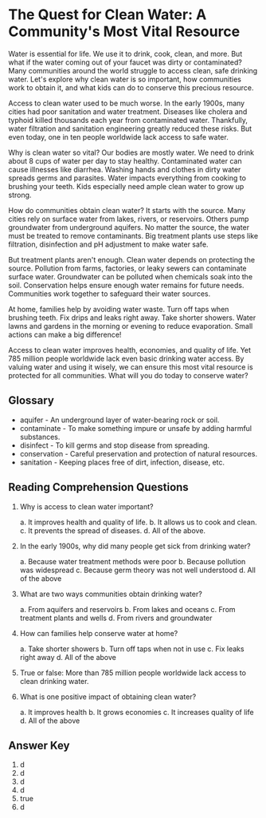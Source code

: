# The Quest for Clean Water: A Community's Most Vital Resource

Water is essential for life. We use it to drink, cook, clean, and more. But what if the water coming out of your faucet was dirty or contaminated? Many communities around the world struggle to access clean, safe drinking water. Let's explore why clean water is so important, how communities work to obtain it, and what kids can do to conserve this precious resource.

Access to clean water used to be much worse. In the early 1900s, many cities had poor sanitation and water treatment. Diseases like cholera and typhoid killed thousands each year from contaminated water. Thankfully, water filtration and sanitation engineering greatly reduced these risks. But even today, one in ten people worldwide lack access to safe water.

Why is clean water so vital? Our bodies are mostly water. We need to drink about 8 cups of water per day to stay healthy. Contaminated water can cause illnesses like diarrhea. Washing hands and clothes in dirty water spreads germs and parasites. Water impacts everything from cooking to brushing your teeth. Kids especially need ample clean water to grow up strong.

How do communities obtain clean water? It starts with the source. Many cities rely on surface water from lakes, rivers, or reservoirs. Others pump groundwater from underground aquifers. No matter the source, the water must be treated to remove contaminants. Big treatment plants use steps like filtration, disinfection and pH adjustment to make water safe.

But treatment plants aren't enough. Clean water depends on protecting the source. Pollution from farms, factories, or leaky sewers can contaminate surface water. Groundwater can be polluted when chemicals soak into the soil. Conservation helps ensure enough water remains for future needs. Communities work together to safeguard their water sources.

At home, families help by avoiding water waste. Turn off taps when brushing teeth. Fix drips and leaks right away. Take shorter showers. Water lawns and gardens in the morning or evening to reduce evaporation. Small actions can make a big difference!

Access to clean water improves health, economies, and quality of life. Yet 785 million people worldwide lack even basic drinking water access. By valuing water and using it wisely, we can ensure this most vital resource is protected for all communities. What will you do today to conserve water?

## Glossary

- aquifer - An underground layer of water-bearing rock or soil.
- contaminate - To make something impure or unsafe by adding harmful substances.
- disinfect - To kill germs and stop disease from spreading.
- conservation - Careful preservation and protection of natural resources.
- sanitation - Keeping places free of dirt, infection, disease, etc.

## Reading Comprehension Questions

1. Why is access to clean water important?

   a. It improves health and quality of life.
   b. It allows us to cook and clean.
   c. It prevents the spread of diseases.
   d. All of the above.

2. In the early 1900s, why did many people get sick from drinking water?

   a. Because water treatment methods were poor
   b. Because pollution was widespread
   c. Because germ theory was not well understood
   d. All of the above

3. What are two ways communities obtain drinking water?

   a. From aquifers and reservoirs
   b. From lakes and oceans
   c. From treatment plants and wells
   d. From rivers and groundwater

4. How can families help conserve water at home?

   a. Take shorter showers
   b. Turn off taps when not in use
   c. Fix leaks right away
   d. All of the above

5. True or false: More than 785 million people worldwide lack access to clean drinking water.

6. What is one positive impact of obtaining clean water?

   a. It improves health
   b. It grows economies
   c. It increases quality of life
   d. All of the above

## Answer Key

1. d
2. d
3. d
4. d
5. true
6. d
